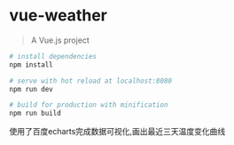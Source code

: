 # vue-weather

> A Vue.js project

``` bash
# install dependencies
npm install

# serve with hot reload at localhost:8080
npm run dev

# build for production with minification
npm run build
```

使用了百度echarts完成数据可视化,画出最近三天温度变化曲线